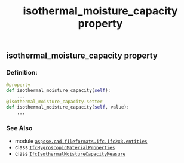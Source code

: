 ﻿---
title: isothermal_moisture_capacity property
second_title: Aspose.CAD for Python via .NET API References
description: 
type: docs
weight: 60
url: /python-net/aspose.cad.fileformats.ifc.ifc2x3.entities/ifchygroscopicmaterialproperties/isothermal_moisture_capacity/
is_root: false
---

## isothermal_moisture_capacity property

### Definition:
```python
@property
def isothermal_moisture_capacity(self):
    ...
@isothermal_moisture_capacity.setter
def isothermal_moisture_capacity(self, value):
    ...
```

### See Also
* module [`aspose.cad.fileformats.ifc.ifc2x3.entities`](../../)
* class [`IfcHygroscopicMaterialProperties`](/cad/python-net/aspose.cad.fileformats.ifc.ifc2x3.entities/ifchygroscopicmaterialproperties)
* class [`IfcIsothermalMoistureCapacityMeasure`](/cad/python-net/aspose.cad.fileformats.ifc.ifc2x3.types/ifcisothermalmoisturecapacitymeasure)
